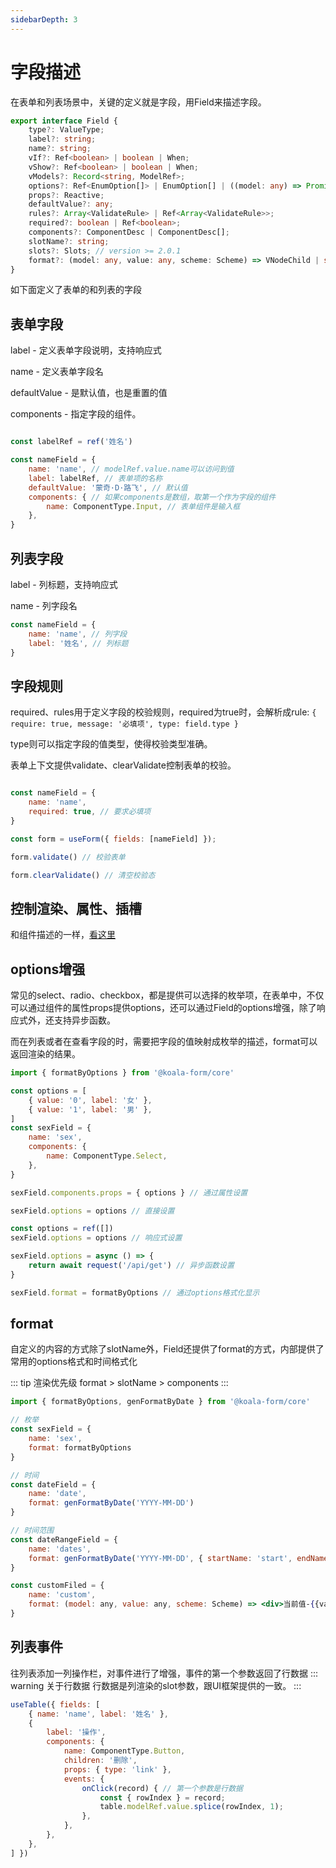```yaml
---
sidebarDepth: 3
---
```


# 字段描述

在表单和列表场景中，关键的定义就是字段，用Field来描述字段。
```ts
export interface Field {
    type?: ValueType;
    label?: string;
    name?: string;
    vIf?: Ref<boolean> | boolean | When;
    vShow?: Ref<boolean> | boolean | When;
    vModels?: Record<string, ModelRef>;
    options?: Ref<EnumOption[]> | EnumOption[] | ((model: any) => Promise<EnumOption[]>);
    props?: Reactive;
    defaultValue?: any;
    rules?: Array<ValidateRule> | Ref<Array<ValidateRule>>;
    required?: boolean | Ref<boolean>;
    components?: ComponentDesc | ComponentDesc[];
    slotName?: string;
    slots?: Slots; // version >= 2.0.1
    format?: (model: any, value: any, scheme: Scheme) => VNodeChild | string;
}
```

如下面定义了表单的和列表的字段

<ExampleDoc>
<BaseField>
</BaseField>
<template #code>

<<< @/examples/base/field.jsx

</template>
</ExampleDoc>

## 表单字段
label - 定义表单字段说明，支持响应式

name - 定义表单字段名

defaultValue - 是默认值，也是重置的值

components - 指定字段的组件。

```js

const labelRef = ref('姓名')

const nameField = {
    name: 'name', // modelRef.value.name可以访问到值
    label: labelRef, // 表单项的名称
    defaultValue: '蒙奇·D·路飞', // 默认值
    components: { // 如果components是数组，取第一个作为字段的组件
        name: ComponentType.Input, // 表单组件是输入框
    },
}
```

## 列表字段
label - 列标题，支持响应式

name - 列字段名

```js
const nameField = {
    name: 'name', // 列字段
    label: '姓名', // 列标题
}
```


## 字段规则
required、rules用于定义字段的校验规则，required为true时，会解析成rule: `{ require: true, message: '必填项', type: field.type }`

type则可以指定字段的值类型，使得校验类型准确。

表单上下文提供validate、clearValidate控制表单的校验。

```js

const nameField = {
    name: 'name',
    required: true, // 要求必填项
}

const form = useForm({ fields: [nameField] });

form.validate() // 校验表单

form.clearValidate() // 清空校验态

```

## 控制渲染、属性、插槽
和组件描述的一样，[看这里](./form)


## options增强
常见的select、radio、checkbox，都是提供可以选择的枚举项，在表单中，不仅可以通过组件的属性props提供options，还可以通过Field的options增强，除了响应式外，还支持异步函数。

而在列表或者在查看字段的时，需要把字段的值映射成枚举的描述，format可以返回渲染的结果。

```js
import { formatByOptions } from '@koala-form/core'

const options = [
    { value: '0', label: '女' },
    { value: '1', label: '男' },
]
const sexField = {
    name: 'sex',
    components: {
        name: ComponentType.Select,
    },
}

sexField.components.props = { options } // 通过属性设置

sexField.options = options // 直接设置

const options = ref([])
sexField.options = options // 响应式设置

sexField.options = async () => {
    return await request('/api/get') // 异步函数设置
}

sexField.format = formatByOptions // 通过options格式化显示

```

## format
自定义的内容的方式除了slotName外，Field还提供了format的方式，内部提供了常用的options格式和时间格式化

::: tip 渲染优先级
format > slotName > components
:::

```jsx
import { formatByOptions, genFormatByDate } from '@koala-form/core'

// 枚举
const sexField = {
    name: 'sex',
    format: formatByOptions
}

// 时间
const dateField = {
    name: 'date',
    format: genFormatByDate('YYYY-MM-DD')
}

// 时间范围
const dateRangeField = {
    name: 'dates',
    format: genFormatByDate('YYYY-MM-DD', { startName: 'start', endName: 'end' })
}

const customFiled = {
    name: 'custom',
    format: (model: any, value: any, scheme: Scheme) => <div>当前值-{{value}}<div>
}

```

## 列表事件
往列表添加一列操作栏，对事件进行了增强，事件的第一个参数返回了行数据
::: warning 关于行数据
行数据是列渲染的slot参数，跟UI框架提供的一致。
:::

```js
useTable({ fields: [
    { name: 'name', label: '姓名' },
    {
        label: '操作',
        components: {
            name: ComponentType.Button,
            children: '删除',
            props: { type: 'link' },
            events: {
                onClick(record) { // 第一个参数是行数据
                    const { rowIndex } = record;
                    table.modelRef.value.splice(rowIndex, 1);
                },
            },
        },
    },
] })
```




